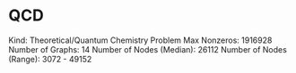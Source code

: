 # QCD

Kind: Theoretical/Quantum Chemistry Problem
Max Nonzeros: 1916928
Number of Graphs: 14
Number of Nodes (Median): 26112
Number of Nodes (Range): 3072 - 49152